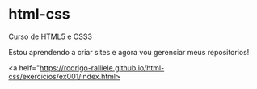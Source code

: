 # html-css
 Curso de HTML5 e CSS3

Estou aprendendo a criar sites e agora vou gerenciar meus repositorios!

<a helf="https://rodrigo-ralliele.github.io/html-css/exercicios/ex001/index.html>